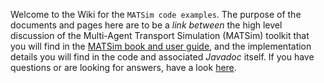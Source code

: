 Welcome to the Wiki for the `MATSim code examples`. The purpose of the documents and pages here are to be a _link between_ the high level discussion of the Multi-Agent Transport Simulation (MATSim) toolkit that you will find in the [MATSim book and user guide](https://matsim.org/content/matsim-book-and-users-guide), and the implementation details you will find in the code and associated _Javadoc_ itself. If you have questions or are looking for answers, have a look [here](https://github.com/matsim-org/matsim-code-examples/issues).